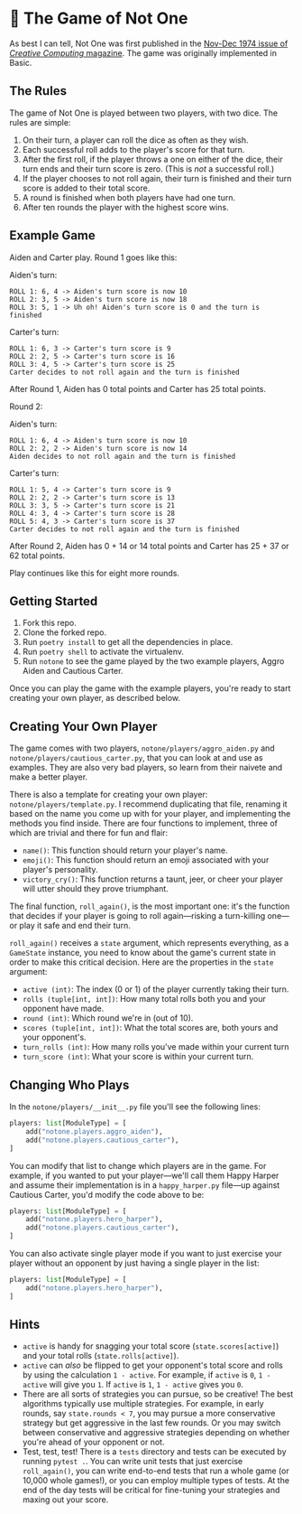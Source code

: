 # 🎲 The Game of Not One

As best I can tell, Not One was first published in the [Nov-Dec 1974 issue of _Creative Computing_ magazine](https://videogamegeek.com/videogame/246481/notone). The game was originally implemented in Basic.

## The Rules

The game of Not One is played between two players, with two dice. The rules are simple:

1. On their turn, a player can roll the dice as often as they wish.
1. Each successful roll adds to the player's score for that turn.
1. After the first roll, if the player throws a one on either of the dice, their turn ends and their turn score is zero. (This is _not_ a successful roll.)
1. If the player chooses to not roll again, their turn is finished and their turn score is added to their total score.
1. A round is finished when both players have had one turn.
1. After ten rounds the player with the highest score wins.

## Example Game

Aiden and Carter play. Round 1 goes like this:

Aiden's turn:

```
ROLL 1: 6, 4 -> Aiden's turn score is now 10
ROLL 2: 3, 5 -> Aiden's turn score is now 18
ROLL 3: 5, 1 -> Uh oh! Aiden's turn score is 0 and the turn is finished
```

Carter's turn:

```
ROLL 1: 6, 3 -> Carter's turn score is 9
ROLL 2: 2, 5 -> Carter's turn score is 16
ROLL 3: 4, 5 -> Carter's turn score is 25
Carter decides to not roll again and the turn is finished
```

After Round 1, Aiden has 0 total points and Carter has 25 total points. 

Round 2:

Aiden's turn:

```
ROLL 1: 6, 4 -> Aiden's turn score is now 10
ROLL 2: 2, 2 -> Aiden's turn score is now 14
Aiden decides to not roll again and the turn is finished
```

Carter's turn:

```
ROLL 1: 5, 4 -> Carter's turn score is 9
ROLL 2: 2, 2 -> Carter's turn score is 13
ROLL 3: 3, 5 -> Carter's turn score is 21
ROLL 4: 3, 4 -> Carter's turn score is 28
ROLL 5: 4, 3 -> Carter's turn score is 37
Carter decides to not roll again and the turn is finished
```

After Round 2, Aiden has 0 + 14 or 14 total points and Carter has 25 + 37 or 62 total points.

Play continues like this for eight more rounds.

## Getting Started

1. Fork this repo.
1. Clone the forked repo.
1. Run `poetry install` to get all the dependencies in place.
1. Run `poetry shell` to activate the virtualenv.
1. Run `notone` to see the game played by the two example players, Aggro Aiden and Cautious Carter.

Once you can play the game with the example players, you're ready to start creating your own player, as described below.

## Creating Your Own Player

The game comes with two players, `notone/players/aggro_aiden.py` and `notone/players/cautious_carter.py`, that you can look at and use as examples. They are also very bad players, so learn from their naivete and make a better player.

There is also a template for creating your own player: `notone/players/template.py`. I recommend duplicating that file, renaming it based on the name you come up with for your player, and implementing the methods you find inside. There are four functions to implement, three of which are trivial and there for fun and flair:

- `name()`: This function should return your player's name.
- `emoji()`: This function should return an emoji associated with your player's personality.
- `victory_cry()`: This function returns a taunt, jeer, or cheer your player will utter should they prove triumphant.

The final function, `roll_again()`, is the most important one: it's the function that decides if your player is going to roll again—risking a turn-killing one—or play it safe and end their turn.

`roll_again()` receives a `state` argument, which represents everything, as a `GameState` instance, you need to know about the game's current state in order to make this critical decision. Here are the properties in the `state` argument:

- `active (int)`: The index (0 or 1) of the player currently taking their turn.
- `rolls (tuple[int, int])`: How many total rolls both you and your opponent have made.
- `round (int)`: Which round we're in (out of 10).
- `scores (tuple[int, int])`: What the total scores are, both yours and your opponent's.
- `turn_rolls (int)`: How many rolls you've made within your current turn
- `turn_score (int)`: What your score is within your current turn.

## Changing Who Plays

In the `notone/players/__init__.py` file you'll see the following lines:

```python
players: list[ModuleType] = [
    add("notone.players.aggro_aiden"),
    add("notone.players.cautious_carter"),
]
```

You can modify that list to change which players are in the game. For example, if you wanted to put your player—we'll call them Happy Harper and assume their implementation is in a `happy_harper.py` file—up against Cautious Carter, you'd modify the code above to be:

```python
players: list[ModuleType] = [
    add("notone.players.hero_harper"),
    add("notone.players.cautious_carter"),
]
```

You can also activate single player mode if you want to just exercise your player without an opponent by just having a single player in the list:

```python
players: list[ModuleType] = [
    add("notone.players.hero_harper"),
]
```

## Hints

- `active` is handy for snagging your total score (`state.scores[active]`) and your total rolls (`state.rolls[active]`).
- `active` can _also_ be flipped to get your opponent's total score and rolls by using the calculation `1 - active`. For example, if `active` is `0`, `1 - active` will give you `1`. If `active` is `1`, `1 - active` gives you `0`.
- There are all sorts of strategies you can pursue, so be creative! The best algorithms typically use multiple strategies. For example, in early rounds, say `state.rounds < 7`, you may pursue a more conservative strategy but get aggressive in the last few rounds. Or you may switch between conservative and aggressive strategies depending on whether you're ahead of your opponent or not.
- Test, test, test! There is a `tests` directory and tests can be executed by running `pytest .`. You can write unit tests that just exercise `roll_again()`, you can write end-to-end tests that run a whole game (or 10,000 whole games!), or you can employ multiple types of tests. At the end of the day tests will be critical for fine-tuning your strategies and maxing out your score.